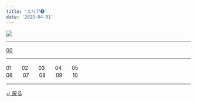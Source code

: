 ```yaml
---
title: 'エリア➌'
date: '2023-04-01'
---
```

![](/images/33.jpg)
***
[00](/posts/33_00)
***
01　　02　　03　　04　　05  
06　　07　　08　　09　　10
***
[ ↲ 戻る ](/posts/0)
